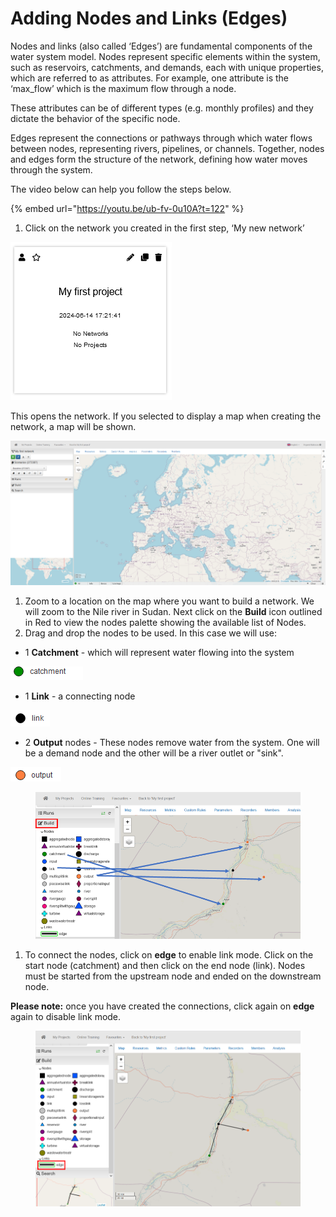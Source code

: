 # Adding Nodes and Links (Edges)

Nodes and links (also called ‘Edges’) are fundamental components of the water system model. Nodes represent specific elements within the system, such as reservoirs, catchments, and demands, each with unique properties, which are referred to as attributes. For example, one attribute is the ‘max\_flow’ which is the maximum flow through a node.

These attributes can be of different types (e.g. monthly profiles) and they dictate the behavior of the specific node.

Edges represent the connections or pathways through which water flows between nodes, representing rivers, pipelines, or channels. Together, nodes and edges form the structure of the network, defining how water moves through the system.

The video below can help you follow the steps below.

{% embed url="https://youtu.be/ub-fv-0u10A?t=122" %}

1. Click on the network you created in the first step, ‘My new network’

![](<../../../.gitbook/assets/0 (10).png>)

This opens the network. If you selected to display a map when creating the network, a map will be shown.

![](<../../../.gitbook/assets/1 (10).png>)

1. Zoom to a location on the map where you want to build a network. We will zoom to the Nile river in Sudan. Next click on the **Build** icon outlined in Red to view the nodes palette showing the available list of Nodes.
2. Drag and drop the nodes to be used. In this case we will use:

* 1 **Catchment** - which will represent water flowing into the system

![](<../../../.gitbook/assets/2 (9).png>)

* 1 **Link** - a connecting node

![](<../../../.gitbook/assets/3 (9).png>)

* 2 **Output** nodes - These nodes remove water from the system. One will be a demand node and the other will be a river outlet or "sink".

![](<../../../.gitbook/assets/4 (9).png>)

<figure><img src="../../../.gitbook/assets/image (22) (1).png" alt=""><figcaption></figcaption></figure>

1. To connect the nodes, click on **edge** to enable link mode. Click on the start node (catchment) and then click on the end node (link). Nodes must be started from the upstream node and ended on the downstream node.

**Please note:** once you have created the connections, click again on **edge** again to disable link mode.

<figure><img src="../../../.gitbook/assets/image (21) (1).png" alt=""><figcaption></figcaption></figure>
